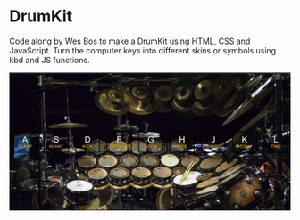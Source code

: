 # DrumKit

Code along by Wes Bos to make a DrumKit using HTML, CSS and JavaScript.  Turn the computer keys into different skins or symbols using kbd and JS functions.  
  
  ![image](images/finalProject.JPG)
